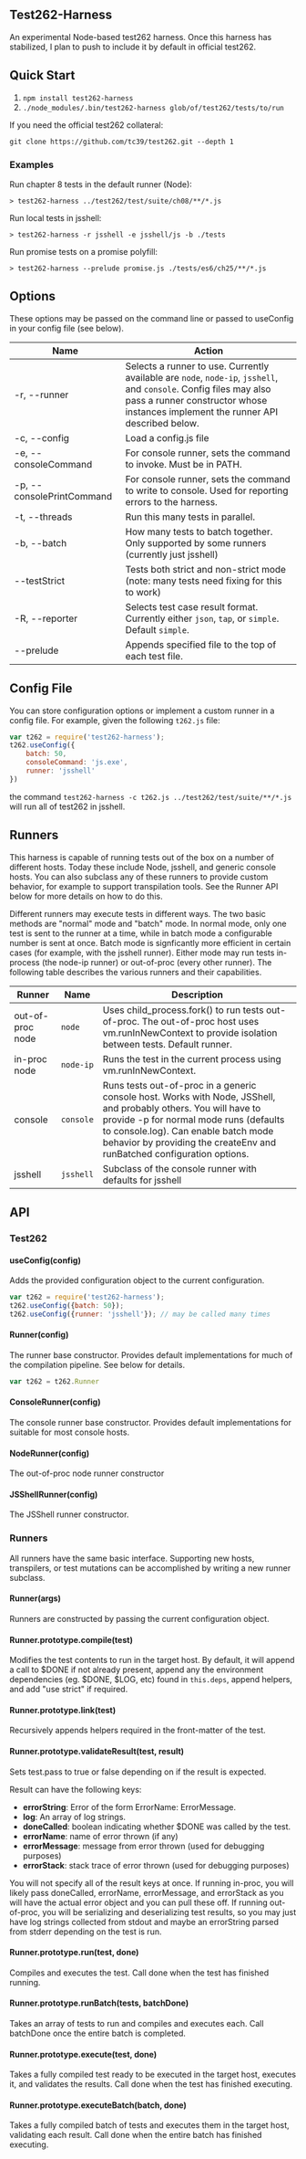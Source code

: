## Test262-Harness
An experimental Node-based test262 harness. Once this harness has stabilized, I plan to push to include it by default in official test262.

## Quick Start
1. `npm install test262-harness`
2. `./node_modules/.bin/test262-harness glob/of/test262/tests/to/run`

If you need the official test262 collateral:

`git clone https://github.com/tc39/test262.git --depth 1`

### Examples
Run chapter 8 tests in the default runner (Node):

`> test262-harness ../test262/test/suite/ch08/**/*.js`

Run local tests in jsshell:

`> test262-harness -r jsshell -e jsshell/js -b ./tests`

Run promise tests on a promise polyfill:

`> test262-harness --prelude promise.js ./tests/es6/ch25/**/*.js`


## Options
These options may be passed on the command line or passed to useConfig in your config file (see below).

| Name    | Action      |
|------------|---------------|
| -r, --runner | Selects a runner to use. Currently available are `node`, `node-ip`, `jsshell`, and `console`. Config files may also pass a runner constructor whose instances implement the runner API described below.
| -c, --config | Load a config.js file
| -e, --consoleCommand | For console runner, sets the command to invoke. Must be in PATH.
| -p, --consolePrintCommand | For console runner, sets the command to write to console. Used for reporting errors to the harness.
| -t, --threads | Run this many tests in parallel.
| -b, --batch | How many tests to batch together. Only supported by some runners (currently just jsshell)
| --testStrict | Tests both strict and non-strict mode (note: many tests need fixing for this to work)
| -R, --reporter | Selects test case result format. Currently either `json`, `tap`, or `simple`. Default `simple`.
| --prelude | Appends specified file to the top of each test file.


## Config File
You can store configuration options or implement a custom runner in a config file. For example, given the following `t262.js` file:

```javascript
var t262 = require('test262-harness');
t262.useConfig({
    batch: 50,
    consoleCommand: 'js.exe',
    runner: 'jsshell'
})
```

the command `test262-harness -c t262.js ../test262/test/suite/**/*.js` will run all of test262 in jsshell.

## Runners
This harness is capable of running tests out of the box on a number of different hosts. Today these include Node, jsshell, and generic console hosts. You can also subclass any of these runners to provide custom behavior, for example to support transpilation tools. See the Runner API below for more details on how to do this.

Different runners may execute tests in different ways. The two basic methods are "normal" mode and "batch" mode. In normal mode, only one test is sent to the runner at a time, while in batch mode a configurable number is sent at once. Batch mode is signficantly more efficient in certain cases (for example, with the jsshell runner).  Either mode may run tests in-process (the node-ip runner) or out-of-proc (every other runner). The following table describes the various runners and their capabilities.

| Runner | Name | Description |
|--------|------|-------------|
| out-of-proc node | `node` | Uses child\_process.fork() to run tests out-of-proc. The out-of-proc host uses vm.runInNewContext to provide isolation between tests. Default runner.
| in-proc node | `node-ip` | Runs the test in the current process using vm.runInNewContext.
| console | `console` | Runs tests out-of-proc in a generic console host. Works with Node, JSShell, and probably others. You will have to provide -p for normal mode runs (defaults to console.log). Can enable batch mode behavior by providing the createEnv and runBatched configuration options.
| jsshell | `jsshell` | Subclass of the console runner with defaults for jsshell

## API

### Test262

#### useConfig(config)
Adds the provided configuration object to the current configuration.

```js
var t262 = require('test262-harness');
t262.useConfig({batch: 50});
t262.useConfig({runner: 'jsshell'}); // may be called many times
```

#### Runner(config)
The runner base constructor. Provides default implementations for much of the compilation pipeline. See below for details.

```js
var t262 = t262.Runner
```

#### ConsoleRunner(config)
The console runner base constructor. Provides default implementations for suitable for most console hosts.

#### NodeRunner(config)
The out-of-proc node runner constructor

#### JSShellRunner(config)

The JSShell runner constructor.

### Runners
All runners have the same basic interface. Supporting new hosts, transpilers, or test mutations can be accomplished by writing a new runner subclass.

#### Runner(args)
Runners are constructed by passing the current configuration object.

#### Runner.prototype.compile(test)
Modifies the test contents to run in the target host. By default, it will append a call to $DONE if not already present, append any the environment dependencies (eg. $DONE, $LOG, etc) found in `this.deps`, append helpers, and add "use strict" if required.

#### Runner.prototype.link(test)
Recursively appends helpers required in the front-matter of the test.

#### Runner.prototype.validateResult(test, result)
Sets test.pass to true or false depending on if the result is expected.

Result can have the following keys:
* **errorString**: Error of the form ErrorName: ErrorMessage.
* **log**: An array of log strings.
* **doneCalled**: boolean indicating whether $DONE was called by the test.
* **errorName**: name of error thrown (if any)
* **errorMessage**: message from error thrown (used for debugging purposes)
* **errorStack**: stack trace of error thrown (used for debugging purposes)

You will not specify all of the result keys at once. If running in-proc, you will likely pass doneCalled, errorName, errorMessage, and errorStack as you will have the actual error object and you can pull these off. If running out-of-proc, you will be serializing and deserializing test results, so you may just have log strings collected from stdout and maybe an errorString parsed from stderr depending on the test is run.

#### Runner.prototype.run(test, done)
Compiles and executes the test. Call done when the test has finished running.

#### Runner.prototype.runBatch(tests, batchDone)
Takes an array of tests to run and compiles and executes each. Call batchDone once the entire batch is completed.

#### Runner.prototype.execute(test, done)
Takes a fully compiled test ready to be executed in the target host, executes it, and validates the results. Call done when the test has finished executing.

#### Runner.prototype.executeBatch(batch, done)
Takes a fully compiled batch of tests and executes them in the target host, validating each result. Call done when the entire batch has finished executing.
